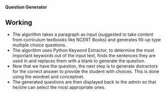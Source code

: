 #### Question Generator #####



## Working

- The algorithm takes a paragraph as input (suggested to take content from curriculum textbooks like NCERT Books) and generates fill-up type multiple choice questions.
- The algorithm uses Python Keyword Extractor, to determine the most important keywords out of the input text, finds the sentences they are used in and replaces them with a blank to generate the question. 
- Now that we have the question, the next step is to generate distractors for the correct answer to provide the student with choices. This is done using the wordnet and conceptnet.
- The generated questions are then displayed back to the admin so that he/she can select the most appropriate ones.
